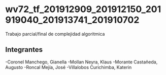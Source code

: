 # wv72_tf_201912909_201912150_201919040_201913741_201910702
Trabajo parcial/final de complejidad algoritmica
## Integrantes
  -Coronel Manchego, Gianella
  -Mollan Neyra, Klaus
  -Morante Castañeda, Augusto
  -Roncal Mejía, José
  -Villalobos Curichimba, Katerin
